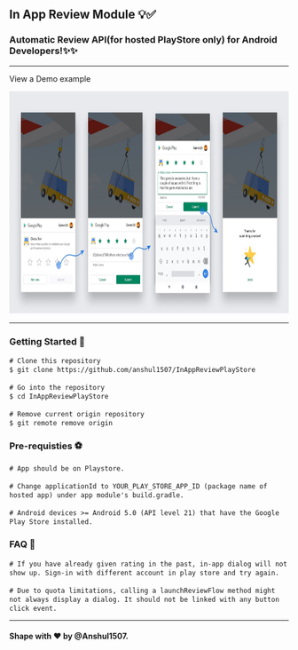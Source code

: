 ## In App Review Module 💡✅

### Automatic Review API(for hosted PlayStore only) for Android Developers!✨✨
---
View a Demo example

<img src="https://github.com/Anshul1507/InAppReviewPlayStore/blob/master/assets/flow_app.jpg" height="400" >

---
### Getting Started 🚀
```
# Clone this repository
$ git clone https://github.com/anshul1507/InAppReviewPlayStore

# Go into the repository 
$ cd InAppReviewPlayStore

# Remove current origin repository
$ git remote remove origin
```

### Pre-requisties ⚽
```
# App should be on Playstore.

# Change applicationId to YOUR_PLAY_STORE_APP_ID (package name of hosted app) under app module's build.gradle.

# Android devices >= Android 5.0 (API level 21) that have the Google Play Store installed.
```

### FAQ 🤔
```
# If you have already given rating in the past, in-app dialog will not show up. Sign-in with different account in play store and try again.

# Due to quota limitations, calling a launchReviewFlow method might not always display a dialog. It should not be linked with any button click event.
```

---
#### Shape with ❤ by @Anshul1507. 
